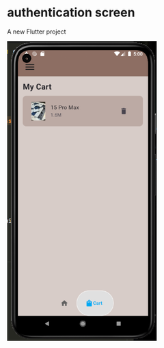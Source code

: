 # authentication screen

A new Flutter project

 ![image alt](https://github.com/jehovah-son/ecommerce-app/blob/ebd8af1df9ddf48fc1f9017b38148bcfd506b5d5/cart.png)


 
 
